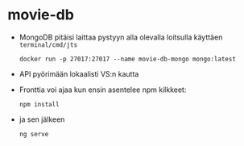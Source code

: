 # movie-db

- MongoDB pitäisi laittaa pystyyn alla olevalla loitsulla käyttäen `terminal/cmd/jts`

  `docker run -p 27017:27017 --name movie-db-mongo mongo:latest`


- API pyörimään lokaalisti VS:n kautta

- Fronttia voi ajaa kun ensin asentelee npm kilkkeet:

  `npm install`


- ja sen jälkeen

  `ng serve`